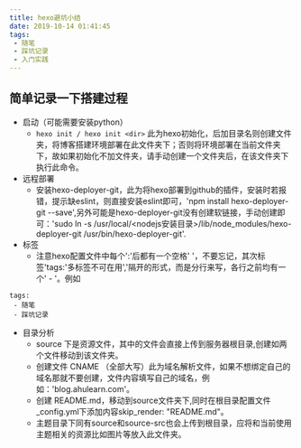 ```yaml
---
title: hexo避坑小结
date: 2019-10-14 01:41:45
tags:
 - 随笔
 - 踩坑记录
 - 入门实践
---
```


## 简单记录一下搭建过程
+ 启动（可能需要安装python）
   + `hexo init / hexo init <dir>` 此为hexo初始化，后加目录名则创建文件夹，将博客搭建环境部署在此文件夹下；否则将环境部署在当前文件夹下，故如果初始化不加文件夹，请手动创建一个文件夹后，在该文件夹下执行此命令。
+ 远程部署
   + 安装hexo-deployer-git，此为将hexo部署到github的插件，安装时若报错，提示缺eslint，则直接安装eslint即可，'npm install  hexo-deployer-git --save',另外可能是hexo-deployer-git没有创建软链接，手动创建即可：'sudo ln -s /usr/local/<nodejs安装目录>/lib/node_modules/hexo-deployer-git /usr/bin/hexo-deployer-git'.
+ 标签
   + 注意hexo配置文件中每个':'后都有一个空格' '，不要忘记，其次标签'tags:'多标签不可在用','隔开的形式，而是分行来写，各行之前均有一个' - '。例如

```
tags:
 - 随笔
 - 踩坑记录
```
+ 目录分析
   + source 下是资源文件，其中的文件会直接上传到服务器根目录,创建如两个文件移动到该文件夹。
   + 创建文件 CNAME （全部大写）此为域名解析文件，如果不想绑定自己的域名那就不要创建，文件内容填写自己的域名，例如：'blog.ahulearn.com'。
   + 创建 README.md，移动到source文件夹下,同时在根目录配置文件_config.yml下添加内容skip_render: "README.md"。
   + 主题目录下同有source和source-src也会上传到根目录，应将和当前使用主题相关的资源比如图片等放入此文件夹。
